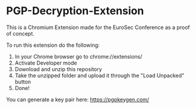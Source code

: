 ﻿# PGP-Decryption-Extension

This is a Chromium Extension made for the EuroSec Conference as a proof of concept.

To run this extension do the following:

1. In your Chrome browser go to chrome://extensions/
2. Activate Developer mode
3. Download and unzip this repository
4. Take the unzipped folder and upload it through the "Load Unpacked" button
5. Done!

You can generate a key pair here: https://pgpkeygen.com/
